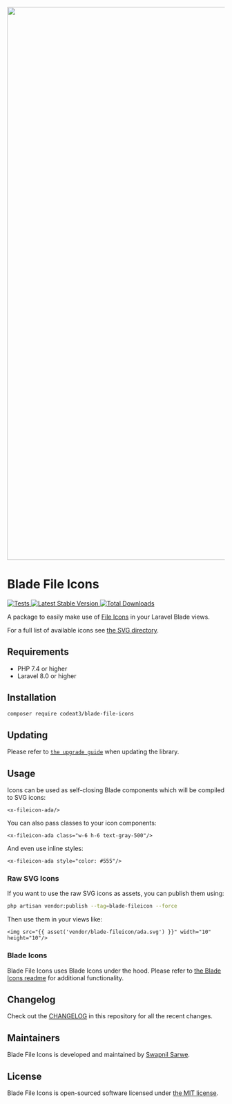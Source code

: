 <p align="center">
    <img src="https://banners.beyondco.de/Blade%20File%20Icons.png?theme=light&packageManager=composer+require&packageName=codeat3%2Fblade-file-icons&pattern=architect&style=style_1&description=A+package+to+use+File+Icons+in+your+Laravel+Blade+views&md=1&showWatermark=1&fontSize=100px&images=https%3A%2F%2Flaravel.com%2Fimg%2Flogomark.min.svg" width="1280" title="Social Card Blade File Icons">
</p>

# Blade File Icons

<a href="https://github.com/codeat3/blade-file-icons/actions?query=workflow%3ATests">
    <img src="https://github.com/codeat3/blade-file-icons/workflows/Tests/badge.svg" alt="Tests">
</a>
<a href="https://packagist.org/packages/codeat3/blade-file-icons">
    <img src="https://img.shields.io/packagist/v/codeat3/blade-file-icons" alt="Latest Stable Version">
</a>
<a href="https://packagist.org/packages/codeat3/blade-file-icons">
    <img src="https://img.shields.io/packagist/dt/codeat3/blade-file-icons" alt="Total Downloads">
</a>

A package to easily make use of [File Icons](https://github.com/file-icons/icons) in your Laravel Blade views.

For a full list of available icons see [the SVG directory](resources/svg).

## Requirements

- PHP 7.4 or higher
- Laravel 8.0 or higher

## Installation

```bash
composer require codeat3/blade-file-icons
```

## Updating

Please refer to [`the upgrade guide`](UPGRADE.md) when updating the library.

## Usage

Icons can be used as self-closing Blade components which will be compiled to SVG icons:

```blade
<x-fileicon-ada/>
```

You can also pass classes to your icon components:

```blade
<x-fileicon-ada class="w-6 h-6 text-gray-500"/>
```

And even use inline styles:

```blade
<x-fileicon-ada style="color: #555"/>
```

### Raw SVG Icons

If you want to use the raw SVG icons as assets, you can publish them using:

```bash
php artisan vendor:publish --tag=blade-fileicon --force
```

Then use them in your views like:

```blade
<img src="{{ asset('vendor/blade-fileicon/ada.svg') }}" width="10" height="10"/>
```

### Blade Icons

Blade File Icons uses Blade Icons under the hood. Please refer to [the Blade Icons readme](https://github.com/blade-ui-kit/blade-icons) for additional functionality.

## Changelog

Check out the [CHANGELOG](CHANGELOG.md) in this repository for all the recent changes.

## Maintainers

Blade File Icons is developed and maintained by [Swapnil Sarwe](https://swapnilsarwe.com).

## License

Blade File Icons is open-sourced software licensed under [the MIT license](LICENSE.md).
